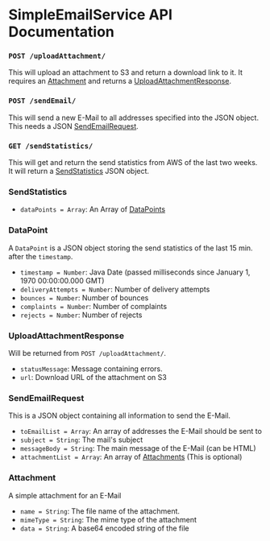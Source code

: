 # SimpleEmailService API Documentation

### `POST /uploadAttachment/`
This will upload an attachment to S3 and return a download link to it. It
requires an [Attachment](#attachment) and returns a
[UploadAttachmentResponse](#uploadattachmentresponse).

### `POST /sendEmail/`
This will send a new E-Mail to all addresses specified into the JSON object.
This needs a JSON [SendEmailRequest](#sendemailrequest).

### `GET /sendStatistics/`
This will get and return the send statistics from AWS of the last two weeks.
It will return a [SendStatistics](#sendstatistics) JSON object.

### SendStatistics
 * `dataPoints = Array`: An Array of [DataPoints](#datapoint)

### DataPoint
A `DataPoint` is a JSON object storing the send statistics of the last 15 min.
after the `timestamp`.
 * `timestamp = Number`: Java Date (passed milliseconds since January 1, 1970 00:00:00.000 GMT)
 * `deliveryAttempts = Number`: Number of delivery attempts
 * `bounces = Number`: Number of bounces
 * `complaints = Number`: Number of complaints
 * `rejects = Number`: Number of rejects

### UploadAttachmentResponse
Will be returned from `POST /uploadAttachment/`.
 * `statusMessage`: Message containing errors.
 * `url`: Download URL of the attachment on S3

### SendEmailRequest
This is a JSON object containing all information to send the E-Mail.
 * `toEmailList = Array`: An array of addresses the E-Mail should be sent to
 * `subject = String`: The mail's subject
 * `messageBody = String`: The main message of the E-Mail (can be HTML)
 * `attachmentList = Array`: An array of [Attachments](#attachment) (This is optional)

### Attachment
A simple attachment for an E-Mail
 * `name = String`: The file name of the attachment.
 * `mimeType = String`: The mime type of the attachment
 * `data = String`: A base64 encoded string of the file
